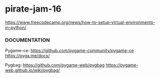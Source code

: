 # pirate-jam-16

https://www.freecodecamp.org/news/how-to-setup-virtual-environments-in-python/

### DOCUMENTATION
Pygame-ce:
https://github.com/pygame-community/pygame-ce
https://pyga.me/docs/

Pygbag:
https://github.com/pygame-web/pygbag
https://pygame-web.github.io/wiki/pygbag/
